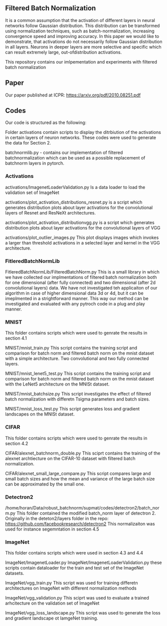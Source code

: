 
## Filtered Batch Normalization
It is a common assumption that the activation of different layers in neural networks follow Gaussian distribution. This distribution can be transformed using normalization techniques, such as batch-normalization, increasing convergence speed and improving accuracy. In this paper we would like to demonstrate, that activations do not necessarily follow Gaussian distribution in all layers. Neurons in deeper layers are more selective and specific which can result extremely large, out-ofdistribution activations.

This repository contains our imlpementation and experiments with filtered batch normalization

## Paper
Our paper published at ICPR:
https://arxiv.org/pdf/2010.08251.pdf

## Codes

Our code is structured as the following:


Folder activations contain scripts to display the ditrbiution of the activations in certain layers of neuron networks.
These codes were used to generate the data for Section 2.


batchnormlib.py - contains our implementation of filtered batchnormalization which can be used as a possible replacement of batchnorm layers in pytorch.

### Activations

activations/ImagenetLoaderValidation.py
Is a data loader to load the validation set of ImageNet

activations/plot_activation_distributions_resnet.py
is a script which generates distribution plots about layer activations for the convolutional layers of Resnet and ResNeXt architectures.


activations/plot_activation_distributionvgg.py
is a script which generates distribution plots about layer activations for the convolutional layers of VGG


activations/plot_outlier_images.py
This plot displays images which invokes a larger than threshold activations in a selected layer and kernel in the VGG architecture.

### FitleredBatchNormLib
FitleredBatchNormLib/FilteredBatchNorm.py
This is a small library in which we have collected our implmentations of filtered batch normalization both for one dimensional (after fully connected) and two dimensional (after 2d convolutional layers) data. We have not investigated teh applicaiton of our algorithm in case of higher dimensional data 3d or 4d, but it can be imeplmented in a strightforward manner.
This way our method can be investigated and evaluated with any pytroch code in a plug and play manner.

### MNIST

This folder contains scripts which were used to genrate the results in section 4.1

MNIST/mnist_train.py
This script contains the training script and comparison for batch norm and filtered batch norm on the mnist dataset with a simple architecture. Two convolutional and two fully connected layers.

MNIST/mnist_lenet5_test.py
This script contains the training script and comparison for batch norm and filtered batch norm on the mnist dataset with the LeNet5 architecture on the MNISt dataset.

MNIST/mnist_batchsize.py
This script investigates the effect of filtered batch normalization with differetn Tsigma parameters and batch sizes.

MNIST/mnist_loss_test.py
This script generates loss and gradient landscapes on the MNISt dataset.

### CIFAR


This folder contains scripts which were used to genrate the results in section 4.2

CIFAR/alexnet_batchnorm_double.py
This sciprt contains the training of the alexnet archtiecture on the CIFAR-10 dataset with filtered batch normalization.

CIFAR/alexnet_small_large_compare.py
This script compares large and small batch sizes and how the mean and variance of the large batch size can be approximated by the small one.

### Detectron2


/home/horan/Data/robust_batchnorm/supmat/codes/detectron2/batch_norm.py
This folder contained the modified batch_norm layer of detectron 2. Originally in the deteton2/layers folder in the repo:
https://github.com/facebookresearch/detectron2
This normalizaiton was used for instance segemntation in section 4.5

### ImageNet

This folder contains scripts which were used in section 4.3 and 4.4

ImageNet/ImagenetLoader.py
ImageNet/ImagenetLoaderValidation.py
these scripts contain dataloader for the train and test set of the ImageNet datasets.

ImageNet/vgg_train.py
This script was used for training differetn architectures on ImageNet with different normalization methods

ImageNet/vgg_validation.py
This sciprt was used to evaluate a trained arhcitecture on the validation set of ImageNet

ImageNet/vgg_loss_landscape.py
This script was used to generate the loss and gradient landscape ot IamgeNet training.
